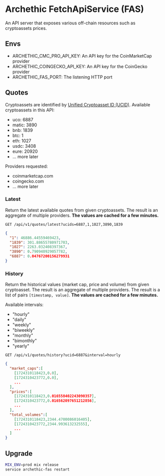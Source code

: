 # Archethic FetchApiService (FAS)

An API server that exposes various off-chain resources such as cryptoassets prices.

## Envs

- ARCHETHIC_CMC_PRO_API_KEY: An API key for the CoinMarketCap provider
- ARCHETHIC_COINGECKO_API_KEY: An API key for the CoinGecko provider
- ARCHETHIC_FAS_PORT: The listening HTTP port

## Quotes

Cryptoassets are identified by [Unified Cryptoasset ID (UCID)](https://support.coinmarketcap.com/hc/en-us/articles/20092704479515).
Available cryptoassets in this API:

- uco: 6887
- matic: 3890
- bnb: 1839
- btc: 1
- eth: 1027
- usdc: 3408
- eure: 20920
- ... more later

Providers requested:

- coinmarketcap.com
- coingecko.com
- ... more later

### Latest

Return the latest available quotes from given cryptoassets. The result is an aggregate of multiple providers.
**The values are cached for a few minutes.**

`GET /api/v1/quotes/latest?ucids=6887,1,1027,3890,1839`

```json
{
  "1": 46886.44559469423,
  "1839": 301.88655780971703,
  "1027": 2263.032408397367,
  "3890": 0.790940929057782,
  "6887": 0.04767200156279931
}
```

### History

Return the historical values (market cap, price and volume) from given cryptoasset. The result is an aggregate of multiple providers.
The result is a list of pairs `[timestamp, value]`.
**The values are cached for a few minutes.**

Available intervals:
- "hourly"
- "daily"
- "weekly"
- "biweekly"
- "monthly"
- "bimonthly"
- "yearly"

`GET /api/v1/quotes/history?ucid=6887&interval=hourly`

```json
{
  "market_caps":[
    [1724310118423,0.0],
    [1724310423772,0.0],
    ...
  ],
  "prices":[
    [1724310118423,0.016558402243090357],
    [1724310423772,0.016562097651212856],
    ...
  ],
  "total_volumes":[
    [1724310118423,2344.4700086016405],
    [1724310423772,2344.993613232555],
    ...
  ]
}
```

## Upgrade

```bash
MIX_ENV=prod mix release
service archethic-fas restart
```
